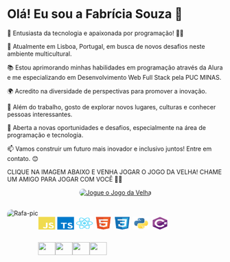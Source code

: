 # Olá! Eu sou a Fabrícia Souza 👋

🌟 Entusiasta da tecnologia e apaixonada por programação! 👩‍💻

💼 Atualmente em Lisboa, Portugal, em busca de novos desafios neste ambiente multicultural.

📚 Estou aprimorando minhas habilidades em programação através da Alura e me especializando em Desenvolvimento Web Full Stack pela PUC MINAS.

🌍 Acredito na diversidade de perspectivas para promover a inovação.

🌴 Além do trabalho, gosto de explorar novos lugares, culturas e conhecer pessoas interessantes.

🚀 Aberta a novas oportunidades e desafios, especialmente na área de programação e tecnologia.

📫 Vamos construir um futuro mais inovador e inclusivo juntos! Entre em contato. 😊

CLIQUE NA IMAGEM ABAIXO E VENHA JOGAR O JOGO DA VELHA! CHAME UM AMIGO PARA JOGAR COM VOCÊ 👵🏾

<p align="center">
    <a href="https://oldgame-beryl.vercel.app/" target="_blank">
        <img src="https://store-images.s-microsoft.com/image/apps.51027.9007199266250076.9b89884f-348b-436b-aa04-a72ef0350004.65e2d419-13ef-4217-9db4-be954e2bc2b2?mode=scale&q=90&h=1080&w=1920" alt="Jogue o Jogo da Velha" style="border-radius: 10px; width: 500px; height: auto;">
    </a>
</p>









<div style="display: inline_block"><br>
  <img align="left" alt="Rafa-pic" height="200" style="border-radius:10px;" src="https://github.com/vitroda/vitroda/assets/124215213/0dd4c9ce-11e3-40a7-aac6-851ad86982ed">
  
</div>

<div style="display: inline_block"><br>
  <img align="center" alt="Rafa-Js" height="30" width="40" src="https://raw.githubusercontent.com/devicons/devicon/master/icons/javascript/javascript-plain.svg">
  <img align="center" alt="Rafa-Ts" height="30" width="40" src="https://raw.githubusercontent.com/devicons/devicon/master/icons/typescript/typescript-plain.svg">
  <img align="center" alt="Rafa-React" height="30" width="40" src="https://raw.githubusercontent.com/devicons/devicon/master/icons/react/react-original.svg">
  <img align="center" alt="Rafa-HTML" height="30" width="40" src="https://raw.githubusercontent.com/devicons/devicon/master/icons/html5/html5-original.svg">
  <img align="center" alt="Rafa-CSS" height="30" width="40" src="https://raw.githubusercontent.com/devicons/devicon/master/icons/css3/css3-original.svg">
  <img align="center" alt="Rafa-Python" height="30" width="40" src="https://raw.githubusercontent.com/devicons/devicon/master/icons/python/python-original.svg">
  <img align="center" alt="Rafa-Csharp" height="30" width="40" src="https://raw.githubusercontent.com/devicons/devicon/master/icons/csharp/csharp-original.svg">
  
</div>

##

<div>
  <a href="https://www.instagram.com/rafa_vitroda/" target="_blank"><img align="left" src="https://cdn-icons-png.flaticon.com/512/174/174855.png" target="_blank" height="30" width="40" </a> 
  <a href = "mailto:fabriciasouza.pt@gmail.com"><img align="left" src="https://cdn-icons-png.flaticon.com/512/5968/5968534.png" alvo ="_blank" height="30" width="40"></a>
  <a href="https://www.linkedin.com/in/fabr%C3%ADcia-rafaella-de-souza/" target="_blank"><img align="left" src="https://cdn-icons-png.flaticon.com/512/2504/2504923.png" target="_blank" height="30" width="40"></a>
  <a href="https://wa.me/+351925159045" target="_blank"><img align="left" src="https://cdn-icons-png.flaticon.com/512/5968/5968841.png"height="30" width="40"></a>
</div>

    



